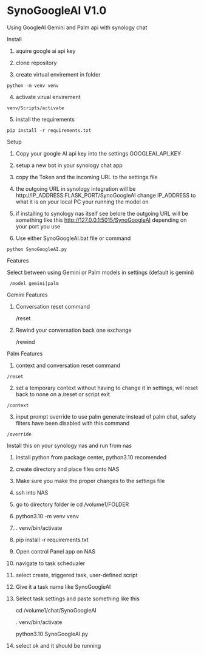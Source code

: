 # SynoGoogleAI V1.0
Using GoogleAI Gemini and Palm api with synology chat

Install
  
  1) aquire google ai api key
  
  2) clone repository
  
  3) create virtual envirement in folder    
    
    python -m venv venv
  
  4) activate virual envirement             
  
    venv/Scripts/activate
 
  5) install the requirements
    
    pip install -r requirements.txt

Setup

  1) Copy your google AI api key into the settings GOOGLEAI_API_KEY
  
  2) setup a new bot in your synology chat app
  
  3) copy the Token and the incoming URL to the settings file
  
  4) the outgoing URL in synology integration will be http://IP_ADDRESS:FLASK_PORT/SynoGoogleAI change IP_ADDRESS to what it is on your local PC your running the model on

  5) if installing to synology nas itself see belore the outgoing URL will be something like this http://127.0.0.1:5015/SynoGoogleAI depending on your port you use
  
  6) Use either SynoGoogleAI.bat file or command
  
    python SynoGoogleAI.py


Features


Select between using Gemini or Palm models in settings (default is gemini)
  
     /model gemini|palm

Gemini Features

  1) Conversation reset command

     /reset
     
  2) Rewind your conversation back one exchange

     /rewind

Palm Features

  1) context and conversation reset command 
      
    /reset
  
  2) set a temporary context without having to change it in settings, will reset back to none on a /reset or script exit
      
    /context
    
  3) input prompt override to use palm generate instead of palm chat, safety filters have been disabled with this command

    /override



Install this on your synology nas and run from nas
  1) install python from package center, python3.10 recomended
  2) create directory and place files onto NAS
  3) Make sure you make the proper changes to the settings file
  4) ssh into NAS
  5) go to directory folder ie cd /volume1/FOLDER
  6) python3.10 -m venv venv
  7) . venv/bin/activate
  8) pip install -r requirements.txt
  9) Open control Panel app on NAS
  10) navigate to task schedualer
  11) select create, triggered task, user-defined script
  12) Give it a task name like SynoGoogleAI
  13) Select task settings and paste something like this
      
      cd /volume1/chat/SynoGoogleAI
      
      . venv/bin/activate
      
      python3.10 SynoGoogleAI.py

  14) select ok and it should be running

